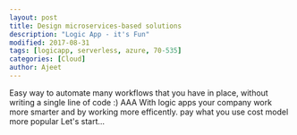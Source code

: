```yaml
---
layout: post
title: Design microservices-based solutions  
description: "Logic App - it's Fun"
modified: 2017-08-31
tags: [logicapp, serverless, azure, 70-535]
categories: [Cloud]
author: Ajeet
---
```

Easy way to automate many workflows that you have in place, without writing a single line of code :)
AAA
With logic apps your company work more smarter and  by working more efficently. pay what you use cost model more popular
Let's start...